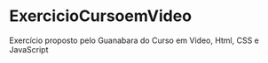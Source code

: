 # ExercicioCursoemVideo
Exercício proposto pelo Guanabara do Curso em Video, Html, CSS e JavaScript
